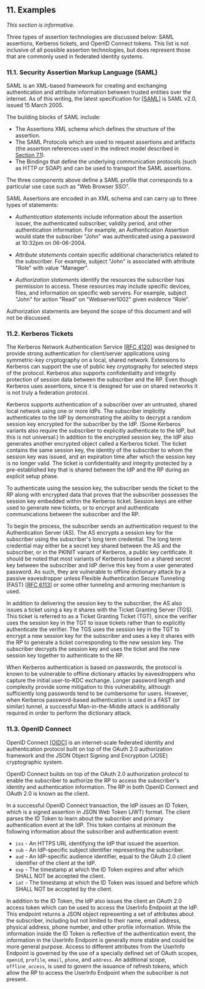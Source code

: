 <div class="breaker"></div>
<a name="examples"></a>

## 11. Examples

*This section is informative.*

Three types of assertion technologies are discussed below: SAML assertions, Kerberos tickets, and OpenID Connect tokens. This list is not inclusive of all possible assertion technologies, but does represent those that are commonly used in federated identity systems.

### 11.1. Security Assertion Markup Language (SAML)

SAML is an XML-based framework for creating and exchanging authentication and attribute information between trusted entities over the internet. As of this writing, the latest specification for \[[SAML](#SAML)\] is SAML v2.0, issued 15 March 2005.

The building blocks of SAML include:

- The Assertions XML schema which defines the structure of the assertion.
- The SAML Protocols which are used to request assertions and artifacts (the assertion references used in the indirect model described in [Section 7.1](#back-channel)).
- The Bindings that define the underlying communication protocols (such as HTTP or SOAP) and can be used to transport the SAML assertions. 

The three components above define a SAML profile that corresponds to a particular use case such as "Web Browser SSO".

SAML Assertions are encoded in an XML schema and can carry up to three types of statements:

-   *Authentication statements* include information about the
    assertion issuer, the authenticated subscriber, validity period, and
    other authentication information. For example, an Authentication
    Assertion would state the subscriber "John" was authenticated using a
    password at 10:32pm on 06-06-2004.

-   *Attribute statements* contain specific additional characteristics
    related to the subscriber. For example, subject "John" is associated
    with attribute "Role" with value "Manager".

-   *Authorization statements* identify the resources the subscriber
    has permission to access. These resources may include specific
    devices, files, and information on specific web servers. For
    example, subject "John" for action "Read" on "Webserver1002" given
    evidence "Role".

Authorization statements are beyond the scope of this document and will not be discussed.

### 11.2. Kerberos Tickets <a name="kerberos"></a>

The Kerberos Network Authentication Service \[[RFC 4120](#RFC4120)\] was designed to provide strong authentication for client/server applications using symmetric-key cryptography on a local, shared network. Extensions to Kerberos can support the use of public key cryptography for selected steps of the protocol. Kerberos also supports confidentiality and integrity protection of session data between the subscriber and the RP. Even though Kerberos uses assertions, since it is designed for use on shared networks it is not truly a federation protocol. 

Kerberos supports authentication of a subscriber over an untrusted, shared local network using one or more IdPs. The subscriber implicitly authenticates to the IdP by demonstrating the ability to decrypt a random session key encrypted for the subscriber by the IdP. (Some Kerberos variants also require the subscriber to explicitly authenticate to the IdP, but this is not universal.) In addition to the encrypted session key, the IdP also generates another encrypted object called a Kerberos ticket. The ticket contains the same session key, the identity of the subscriber to whom the session key was issued, and an expiration time after which the session key is no longer valid. The ticket is confidentiality and integrity protected by a pre-established key that is shared between the IdP and the RP during an explicit setup phase.

To authenticate using the session key, the subscriber sends the ticket to the RP along with encrypted data that proves that the subscriber possesses the session key embedded within the Kerberos ticket. Session keys are either used to generate new tickets, or to encrypt and authenticate communications between the subscriber and the RP.

To begin the process, the subscriber sends an authentication request to
the Authentication Server (AS). The AS encrypts a session key for the
subscriber using the subscriber's long term credential. The long term
credential may either be a secret key shared between the AS and the
subscriber, or in the PKINIT variant of Kerberos, a public key
certificate. It should be noted that most variants of Kerberos based on
a shared secret key between the subscriber and IdP derive this key
from a user generated password. As such, they are vulnerable to offline
dictionary attack by a passive eavesdropper unless Flexible Authentication
Secure Tunneling (FAST) \[[RFC 6113](#RFC6113)\] or some other tunneling and
armoring mechanism is used.

In addition to delivering the session key to the subscriber, the AS also
issues a ticket using a key it shares with the Ticket Granting Server
(TGS). This ticket is referred to as a Ticket Granting Ticket (TGT),
since the verifier uses the session key in the TGT to issue tickets
rather than to explicitly authenticate the verifier. The TGS uses the
session key in the TGT to encrypt a new session key for the subscriber
and uses a key it shares with the RP to generate a ticket corresponding
to the new session key. The subscriber decrypts the session key and uses
the ticket and the new session key together to authenticate to the RP.

When Kerberos authentication is based on passwords, the protocol is known to
be vulnerable to offline dictionary attacks by eavesdroppers who capture the
initial user-to-KDC exchange. Longer password length and complexity provide
some mitigation to this vulnerability, although sufficiently long passwords
tend to be cumbersome for users.  However, when Kerberos password-based
authentication is used in a FAST (or similar) tunnel, a successful
Man-in-the-Middle attack is additionally required in order to perform the
dictionary attack.

### 11.3. OpenID Connect

OpenID Connect [[OIDC]](#OIDC) is an internet-scale federated identity and authentication protocol built on top of the OAuth 2.0 authorization framework and the JSON Object Signing and Encryption (JOSE) cryptographic system.

OpenID Connect builds on top of the OAuth 2.0 authorization protocol to enable the subscriber to authorize the RP to access the subscriber's identity and authentication information. The RP in both OpenID Connect and OAuth 2.0 is known as the client.

In a successful OpenID Connect transaction, the IdP issues an ID Token, which is a signed assertion in JSON Web Token (JWT) format. The client parses the ID Token to learn about the subscriber and primary authentication event at the IdP. This token contains at minimum the following information about the subscriber and authentication event:

 - `iss` - An HTTPS URL identifying the IdP that issued the assertion.
 - `sub` - An IdP-specific subject identifier representing the subscriber.
 - `aud` - An IdP-specific audience identifier, equal to the OAuth 2.0 client identifier of the client at the IdP.
 - `exp` - The timestamp at which the ID Token expires and after which SHALL NOT be accepted the client.
 - `iat` - The timestamp at which the ID Token was issued and before which SHALL NOT be accepted by the client.
 
In addition to the ID Token, the IdP also issues the client an OAuth 2.0 access token which can be used to access the UserInfo Endpoint at the IdP. This endpoint returns a JSON object representing a set of attributes about the subscriber, including but not limited to their name, email address, physical address, phone number, and other profile information. While the information inside the ID Token is reflective of the authentication event, the information in the UserInfo Endpoint is generally more stable and could be more general purpose. Access to different attributes from the UserInfo Endpoint is governed by the use of a specially defined set of OAuth scopes, `openid`, `profile`, `email`, `phone`, and `address`. An additional scope, `offline_access`, is used to govern the issuance of refresh tokens, which allow the RP to access the UserInfo Endpoint when the subscriber is not present. 
